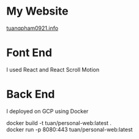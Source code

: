 # My Website

[tuanqpham0921.info](https://tuanqpham0921.info/)


# Font End
I used React and React Scroll Motion

# Back End
I deployed on GCP using Docker

docker build -t tuan/personal-web:latest . \
docker run -p 8080:443 tuan/personal-web:latest
